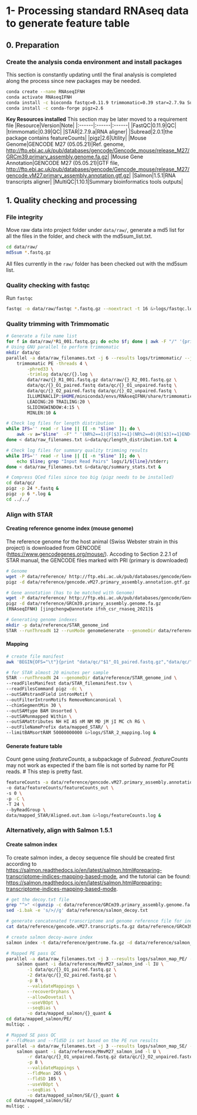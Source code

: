 # 1- Processing standard RNAseq data to generate feature table
## 0. Preparation
### Create the analysis conda environment and install packages
This section is constantly updating until the final analysis is completed along the process since new packages may be needed.
```sh
conda create --name RNAseqIFNH
conda activate RNAseqIFNH
conda install -c bioconda fastqc=0.11.9 trimmomatic=0.39 star=2.7.9a Subread=2.0.1 salmon=1.5.1 
conda install -c conda-forge pigz=2.6

```

**Key Resources installed**
This section may be later moved to a requirement file
|Resource|Version|Note|
|:------|:------|:------|
|FastQC|0.11.9|QC|
|trimmomatic|0.39|QC|
|STAR|2.7.9.a|RNA aligner|
|Subread|2.0.1|the package contains featureCounts|
|pigz|2.6|Utility|
|Mouse Genome|GENCODE M27 (05.05.21)|Ref. genome, http://ftp.ebi.ac.uk/pub/databases/gencode/Gencode_mouse/release_M27/GRCm39.primary_assembly.genome.fa.gz|
|Mouse Gene Annotation|GENCODE M27 (05.05.21)|GTF file, http://ftp.ebi.ac.uk/pub/databases/gencode/Gencode_mouse/release_M27/gencode.vM27.primary_assembly.annotation.gtf.gz|
|Salmon|1.5.1|RNA transcripts aligner|
|MultiQC|1.10.1|Summary bioinformatics tools outputs|

## 1. Quality checking and processing

### File integrity
Move raw data into project folder under `data/raw/`, generate a md5 list for all the files in the folder, and check with the md5sum_list.txt.

```sh
cd data/raw/
md5sum *.fastq.gz
```
All files currently in the `raw/` folder has been checked out with the md5sum list.

### Quality checking with fastqc
Run `fastqc`
```sh
fastqc -o data/raw/fastqc *.fastq.gz --noextract -t 16 &>logs/fastqc.logs &
```

### Quality trimming with Trimmomatic
```sh
# Generate a file name list
for f in data/raw/*R1_001.fastq.gz; do echo $f; done | awk -F "/" '{print $3}' | sed -e 's/_R1_001.fastq.gz//g' > data/raw_filenames.txt
# Using GNU parallel to perform trimmomatic
mkdir data/qc
parallel -a data/raw_filenames.txt -j 6 --results logs/trimmomatic/ --joblog logs/trimmomatic.log \
    trimmomatic PE -threads 4 \
        -phred33 \
        -trimlog data/qc/{}.log \
        data/raw/{}_R1_001.fastq.gz data/raw/{}_R2_001.fastq.gz \
        data/qc/{}_O1_paired.fastq data/qc/{}_O1_unpaired.fastq \
        data/qc/{}_O2_paired.fastq data/qc/{}_O2_unpaired.fastq \
        ILLUMINACLIP:$HOME/miniconda3/envs/RNAseqIFNH/share/trimmomatic/adapters/TruSeq3-PE-2.fa:2:30:10:2:TRUE \
        LEADING:20 TRAILING:20 \
        SLIDINGWINDOW:4:15 \
        MINLEN:10 &

# Check log files for length distribution
while IFS='' read -r line || [[ -n "$line" ]]; do \
    awk -v a="$line"  -F" " '(NR%2==1){F[$3]+=1}(NR%2==0){R[$3]+=1}END{for (i in F) print a,"R1",i,F[i]}END{for (j in R) print a,"R2",j,R[j]}' data/qc/${line}.log; \
done < data/raw_filenames.txt &>data/qc/length_distribution.txt &

# Check log files for summary quality trimming results
while IFS='' read -r line || [[ -n "$line" ]]; do \
    echo $line; grep "Input Read Pairs" logs/1/${line}/stderr;
done < data/raw_filenames.txt &>data/qc/summary_stats.txt &

# Compress QCed files since too big (pigz needs to be installed)
cd data/qc/
pigz -p 24 *.fastq &
pigz -p 6 *.log &
cd ../../
```

### Align with STAR
#### Creating reference genome index (mouse genome)
The reference genome for the host animal (Swiss Webster strain in this project) is downloaded from GENCODE (https://www.gencodegenes.org/mouse/). Accoding to Section 2.2.1 of STAR manual, the GENCODE files marked with PRI (primary is downloaded)
```sh
# Genome
wget -P data/reference/ http://ftp.ebi.ac.uk/pub/databases/gencode/Gencode_mouse/release_M27/GRCm39.primary_assembly.genome.fa.gz
pigz -d data/reference/gencode.vM27.primary_assembly.annotation.gtf.gz 

# Gene annotation (has to be matched with Genome)
wget -P data/reference/ http://ftp.ebi.ac.uk/pub/databases/gencode/Gencode_mouse/release_M27/gencode.vM27.primary_assembly.annotation.gtf.gz
pigz -d data/reference/GRCm39.primary_assembly.genome.fa.gz 
(RNAseqIFNH) [jingchengw@annotate ifnh_csr_rnaseq_2021]$ 

# Generating genome indexes
mkdir -p data/reference/STAR_genome_ind
STAR --runThreadN 12 --runMode genomeGenerate --genomeDir data/reference/STAR_genome_ind --genomeFastaFiles data/reference/GRCm39.primary_assembly.genome.fa --sjdbGTFfile data/reference/gencode.vM27.primary_assembly.annotation.gtf --sjdbOverhang 149 &>logs/STAR_1_genome_index.log &
```

#### Mapping
```sh
# create file manifest
awk 'BEGIN{OFS="\t"}{print "data/qc/"$1"_O1_paired.fastq.gz","data/qc/"$1"_O2_paired.fastq.gz","ID:"$1}' data/raw_filenames.txt > data/STAR_filemanifest.tsv

# for STAR almost 20 minutes per sample
STAR --runThreadN 24 --genomeDir data/reference/STAR_genome_ind \
--readFilesManifest data/STAR_filemanifest.tsv \
--readFilesCommand pigz -dc \
--outSAMstrandField intronMotif \
--outFilterIntronMotifs RemoveNoncanonical \
--chimSegmentMin 30 \
--outSAMtype BAM Unsorted \
--outSAMunmapped Within \
--outSAMattributes NH HI AS nM NM MD jM jI MC ch RG \
--outFileNamePrefix data/mapped_STAR/ \
--limitBAMsortRAM 50000000000 &>logs/STAR_2_mapping.log & 

```

#### Generate feature table
Count gene using *featureCounts*, a subpackage of *Subread*. *featureCounts* may not work as expected if the bam file is not sorted by name for PE reads. # This step is pretty fast.
```sh
featureCounts -a data/reference/gencode.vM27.primary_assembly.annotation.gtf \
-o data/featureCounts/featureCounts_out \
-s 0 \
-p -C \
-T 24 \
--byReadGroup \
data/mapped_STAR/Aligned.out.bam &>logs/featureCounts.log &
```

### Alternatively, align with Salmon 1.5.1
#### Create salmon index
To create salmon index, a decoy sequence file should be created first according to https://salmon.readthedocs.io/en/latest/salmon.html#preparing-transcriptome-indices-mapping-based-mode, and the tutorial can be found: https://salmon.readthedocs.io/en/latest/salmon.html#preparing-transcriptome-indices-mapping-based-mode.
```sh
# get the decoy.txt file
grep "^>" <(gunzip -c data/reference/GRCm39.primary_assembly.genome.fa.gz) | cut -d " " -f 1 > data/reference/salmon_decoy.txt
sed -i.bak -e 's/>//g' data/reference/salmon_decoy.txt

# generate concatenated transcriptome and genome reference file for index
cat data/reference/gencode.vM27.transcripts.fa.gz data/reference/GRCm39.primary_assembly.genome.fa.gz > data/reference/gentrome.fa.gz

# create salmon decoy-aware index
salmon index -t data/reference/gentrome.fa.gz -d data/reference/salmon_decoy.txt -i data/reference/MmvM27_salmon_ind --gencode -p 12 &>logs/salmon_index.log &

```

```sh
# Mapped PE pass QC
parallel -a data/raw_filenames.txt -j 3 --results logs/salmon_map_PE/ --joblog logs/salmon_map_PE.log \
    salmon quant -i data/reference/MmvM27_salmon_ind -l IU \
        -1 data/qc/{}_O1_paired.fastq.gz \
        -2 data/qc/{}_O2_paired.fastq.gz \
        -p 8 \
        --validateMappings \
        --recoverOrphans \
        --allowDovetail \
        --useVBOpt \
        --seqBias \
        -o data/mapped_salmon/{}_quant &
cd data/mapped_salmon/PE/
multiqc .

# Mapped SE pass QC
# --fldMean and --fldSD is set based on the PE run results
parallel -a data/raw_filenames.txt -j 3 --results logs/salmon_map_SE/ --joblog logs/salmon_map_SE.log \
    salmon quant -i data/reference/MmvM27_salmon_ind -l U \
        -r data/qc/{}_O1_unpaired.fastq.gz data/qc/{}_O2_unpaired.fastq.gz \
        -p 8 \
        --validateMappings \
        --fldMean 265 \
        --fldSD 105 \
        --useVBOpt \
        --seqBias \
        -o data/mapped_salmon/SE/{}_quant &
cd data/mapped_salmon/SE/
multiqc .
```